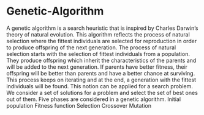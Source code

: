 # Genetic-Algorithm
A genetic algorithm is a search heuristic that is inspired by Charles Darwin’s theory of natural evolution. This algorithm reflects the process of natural selection where the fittest individuals are selected for reproduction in order to produce offspring of the next generation. The process of natural selection starts with the selection of fittest individuals from a population. They produce offspring which inherit the characteristics of the parents and will be added to the next generation. If parents have better fitness, their offspring will be better than parents and have a better chance at surviving. This process keeps on iterating and at the end, a generation with the fittest individuals will be found.  This notion can be applied for a search problem. We consider a set of solutions for a problem and select the set of best ones out of them.  Five phases are considered in a genetic algorithm.      Initial population     Fitness function     Selection     Crossover     Mutation
